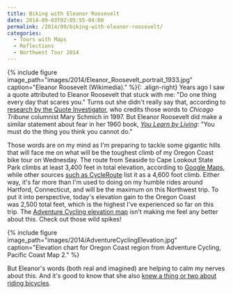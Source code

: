 ```yaml
---
title: Biking with Eleanor Roosevelt
date: 2014-09-03T02:05:55-04:00
permalink: /2014/09/biking-with-eleanor-roosevelt/
categories:
  - Tours with Maps
  - Reflections
  - Northwest Tour 2014
---
```

{% include figure image_path="images/2014/Eleanor_Roosevelt_portrait_1933.jpg" caption="Eleanor Roosevelt (Wikimedia)." %}{: .align-right}
Years ago I saw a quote attributed to Eleanor Roosevelt that stuck with me: "Do one thing every day that scares you." Turns out she didn't really say that, according to [research by the Quote Investigator](http://quoteinvestigator.com/2013/08/09/scare/), who credits those words to _Chicago Tribune_ columnist Mary Schmich in 1997. But Eleanor Roosevelt did make a similar statement about fear in her 1960 book, [*You Learn by Living*](http://en.wikiquote.org/wiki/Eleanor_Roosevelt): "You must do the thing you think you cannot do."

Those words are on my mind as I'm preparing to tackle some gigantic hills that will face me on what will be the toughest climb of my Oregon Coast bike tour on Wednesday. The route from Seaside to Cape Lookout State Park climbs at least 3,400 feet in total elevation, according to [Google Maps](https://goo.gl/maps/1uBGn), while other sources [such as CycleRoute](http://cycleroute.org/?slat=45.9930709&slng=-123.92263639999999&elat=45.34292019999999&elng=-123.97093990000002&mode=BICYCLING) list it as a 4,600 foot climb. Either way, it's far more than I'm used to doing on my humble rides around Hartford, Connecticut, and will be the maximum on this Northwest trip. To put it into perspective, today's elevation gain to the Oregon Coast was 2,500 total feet, which is the highest I've experienced so far on this trip. The [Adventure Cycling elevation map](http://www.adventurecycling.org/routes-and-maps/adventure-cycling-route-network/pacific-coast/) isn't making me feel any better about this. Check out those wild spikes!

{% include figure image_path="images/2014/AdventureCyclingElevation.jpg" caption="Elevation chart for Oregon Coast region from Adventure Cycling, Pacific Coast Map 2." %}

But Eleanor's words (both real and imagined) are helping to calm my nerves about this. And it's good to know that she also [knew a thing or two about riding bicycles](http://books.google.com/books?id=cDg8XClxyDAC&pg=PA27&lpg=PA27&dq=eleanor+roosevelt+bicycle&source=bl&ots=4Mvfw0dFxL&sig=jZJsXo_WKOYeJT30XFZ0-AyoFrg&hl=en&sa=X&ei=rKwGVJ3eMsLCigL1oIGIBg&ved=0CC4Q6AEwBg#v=onepage&q=eleanor%20roosevelt%20bicycle&f=false).
